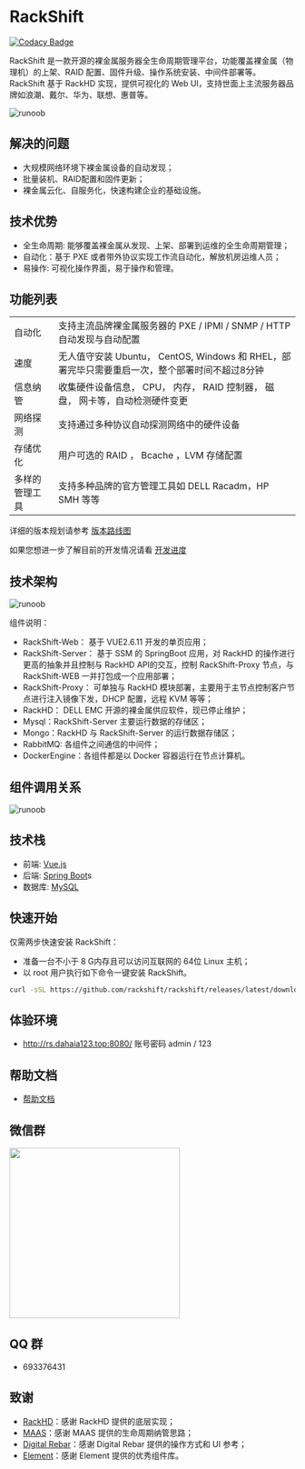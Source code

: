 # RackShift

[![Codacy Badge](https://api.codacy.com/project/badge/Grade/2d7d7a82829e4e4e80c0f2a9aa2397ca)](https://app.codacy.com/manual/rackshift/rackshift?utm_source=github.com&utm_medium=referral&utm_content=rackshift/rackshift&utm_campaign=Badge_Grade_Dashboard)

RackShift 是一款开源的裸金属服务器全生命周期管理平台，功能覆盖裸金属（物理机）的上架、RAID 配置、固件升级、操作系统安装、中间件部署等。RackShift 基于 RackHD 实现，提供可视化的 Web UI，支持世面上主流服务器品牌如浪潮、戴尔、华为、联想、惠普等。

![runoob](https://f2c-south.oss-cn-shenzhen.aliyuncs.com/RackHD-dont-del/RackShift/rs8.jpg)

## 解决的问题
- 大规模网络环境下裸金属设备的自动发现；
- 批量装机、RAID配置和固件更新；
- 裸金属云化、自服务化，快速构建企业的基础设施。

## 技术优势
  
- 全生命周期: 能够覆盖裸金属从发现、上架、部署到运维的全生命周期管理；
- 自动化：基于 PXE 或者带外协议实现工作流自动化，解放机房运维人员；
- 易操作: 可视化操作界面，易于操作和管理。

## 功能列表

<table class="wrapped confluenceTable"><colgroup><col><col></colgroup><tbody><tr><td class="confluenceTd">自动化</td><td class="confluenceTd">支持主流品牌裸金属服务器的 PXE / IPMI / SNMP / HTTP 自动发现与自动配置</td></tr><tr><td class="confluenceTd">速度</td><td class="confluenceTd">无人值守安装 Ubuntu， CentOS, Windows 和 RHEL，部署完毕只需要重启一次，整个部署时间不超过8分钟</td></tr><tr><td colspan="1" class="confluenceTd">信息纳管</td><td colspan="1" class="confluenceTd">收集硬件设备信息， CPU， 内存， RAID 控制器， 磁盘， 网卡等，自动检测硬件变更</td></tr><tr><td colspan="1" class="confluenceTd">网络探测</td><td colspan="1" class="confluenceTd">支持通过多种协议自动探测网络中的硬件设备</td></tr><tr><td colspan="1" class="confluenceTd">存储优化</td><td colspan="1" class="confluenceTd">用户可选的 RAID ， Bcache ，LVM 存储配置</td></tr><tr><td colspan="1" class="confluenceTd">多样的管理工具</td><td colspan="1" class="confluenceTd">支持多种品牌的官方管理工具如 DELL Racadm，HP SMH 等等</td></tr></tbody></table>

详细的版本规划请参考 [版本路线图](https://github.com/rackshift/rackshift/blob/master/ROADMAP.md)  

如果您想进一步了解目前的开发情况请看
[开发进度](https://trello.com/b/rEE3zYaF/rackshift)  

## 技术架构
![runoob](https://f2c-south.oss-cn-shenzhen.aliyuncs.com/RackHD-dont-del/RackShift/rackshift-struc.jpg)

组件说明：

- RackShift-Web： 基于 VUE2.6.11 开发的单页应用；
- RackShift-Server： 基于 SSM 的 SpringBoot 应用，对 RackHD 的操作进行更高的抽象并且控制与 RackHD API的交互，控制 RackShift-Proxy 节点，与 RackShift-WEB 一并打包成一个应用部署；
- RackShift-Proxy： 可单独与 RackHD 模块部署，主要用于主节点控制客户节点进行注入镜像下发，DHCP 配置，远程 KVM 等等；
- RackHD： DELL EMC 开源的裸金属供应软件，现已停止维护；
- Mysql：RackShift-Server 主要运行数据的存储区；
- Mongo：RackHD 与 RackShift-Server 的运行数据存储区；
- RabbitMQ: 各组件之间通信的中间件；
- DockerEngine：各组件都是以 Docker 容器运行在节点计算机。

## 组件调用关系
![runoob](https://f2c-south.oss-cn-shenzhen.aliyuncs.com/RackHD-dont-del/RackShift/rs-call2.jpg)

## 技术栈

- 前端: [Vue.js](https://vuejs.org/)
- 后端: [Spring Boot](https://www.tutorialspoint.com/spring_boot/spring_boot_introduction.htm)s
- 数据库: [MySQL](https://www.mysql.com/)

## 快速开始

仅需两步快速安装 RackShift：

 * 准备一台不小于 8 G内存且可以访问互联网的 64位 Linux 主机；
 * 以 root 用户执行如下命令一键安装 RackShift。
```sh
curl -sSL https://github.com/rackshift/rackshift/releases/latest/download/quick_start.sh | sh
```

## 体验环境
- http://rs.dahaia123.top:8080/ 账号密码 admin / 123
## 帮助文档
- [帮助文档](https://rackshift.github.io/rackshift-docs-static/)

## 微信群

<img src="https://f2c-south.oss-cn-shenzhen.aliyuncs.com/RackHD-dont-del/RackShift/rs-2020-11-29.jpg" width="300" height="300" align="middle" />

## QQ 群
- 693376431

## 致谢

-  [RackHD](https://rackhd.github.io/)：感谢 RackHD 提供的底层实现；
-  [MAAS](https://maas.io/)：感谢 MAAS 提供的生命周期纳管思路；
-  [Digital Rebar](https://rackn.com/rebar/)：感谢 Digital Rebar 提供的操作方式和 UI 参考；
-  [Element](https://element.eleme.cn/#/)：感谢 Element 提供的优秀组件库。
